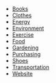 <head>
    <link rel="stylesheet" type="text/css" media="all" href="/style.css">
</head>

* [Books](books/)
* [Clothes](clothes/)
* [Energy](energy/)
* [Environment](environment/)
* [Exercise](exercise/)
* [Food](food/)
* [Gardening](gardening/)
* [Purchasing](purchasing/ß)
* [Shoes](shoes/)
* [Transportation](transportation/)
* [Website](website/)